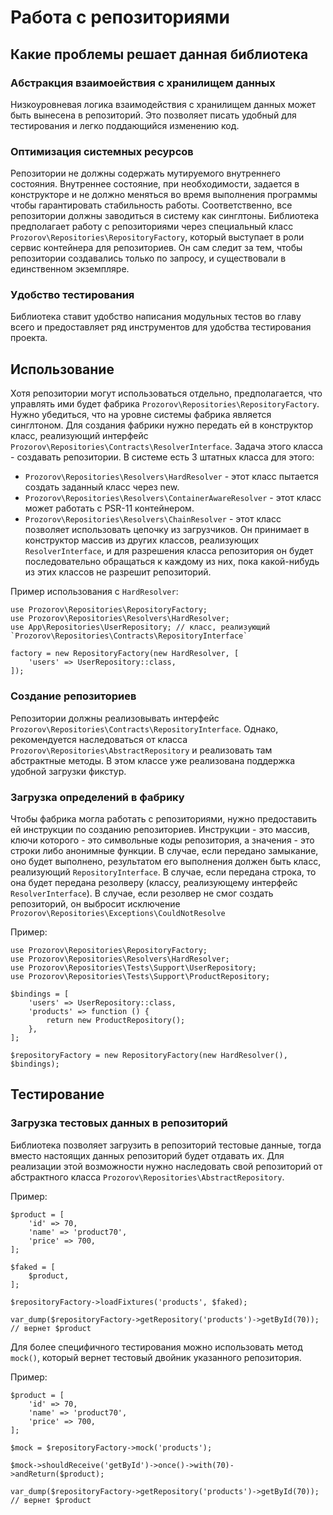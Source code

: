 # Работа с репозиториями

## Какие проблемы решает данная библиотека

### Абстракция взаимоействия с хранилищем данных
Низкоуровневая логика взаимодействия с хранилищем данных может быть вынесена в репозиторий. Это позволяет писать удобный для тестирования и легко поддающийся изменению код.

### Оптимизация системных ресурсов
Репозитории не должны содержать мутируемого внутреннего состояния. Внутреннее состояние, при необходимости, задается в конструкторе и не должно меняться во время выполнения программы чтобы гарантировать стабильность работы. Соответственно, все репозитории должны заводиться в систему как синглтоны.
Библиотека предполагает работу с репозиториями через специальный класс `Prozorov\Repositories\RepositoryFactory`, который выступает в роли сервис контейнера для репозиториев. Он сам следит за тем, чтобы репозитории создавались только по запросу, и существовали в единственном экземпляре.

### Удобство тестирования
Библиотека ставит удобство написания модульных тестов во главу всего и предоставляет ряд инструментов для удобства тестирования проекта.

## Использование

Хотя репозитории могут использоваться отдельно, предполагается, что управлять ими будет фабрика `Prozorov\Repositories\RepositoryFactory`. Нужно убедиться, что на уровне системы фабрика является синглтоном. Для создания фабрики нужно передать ей в конструктор класс, реализующий интерфейс `Prozorov\Repositories\Contracts\ResolverInterface`. Задача этого класса - создавать репозитории. В системе есть 3 штатных класса для этого:
- `Prozorov\Repositories\Resolvers\HardResolver` - этот класс пытается создать заданный класс через new.
- `Prozorov\Repositories\Resolvers\ContainerAwareResolver` - этот класс может работать с PSR-11 контейнером.
- `Prozorov\Repositories\Resolvers\ChainResolver` - этот класс позволяет использовать цепочку из загрузчиков. Он принимает в конструктор массив из других классов, реализующих `ResolverInterface`, и для разрешения класса репозитория он будет последовательно обращаться к каждому из них, пока какой-нибудь из этих классов не разрешит репозиторий.

Пример использования с `HardResolver`:
```
use Prozorov\Repositories\RepositoryFactory;
use Prozorov\Repositories\Resolvers\HardResolver;
use App\Repositories\UserRepository; // класс, реализующий `Prozorov\Repositories\Contracts\RepositoryInterface`

factory = new RepositoryFactory(new HardResolver, [
    'users' => UserRepository::class,
]);
```

### Создание репозиториев
Репозитории должны реализовывать интерфейс `Prozorov\Repositories\Contracts\RepositoryInterface`. Однако, рекомендуется наследоваться от класса `Prozorov\Repositories\AbstractRepository` и реализовать там абстрактные методы. В этом классе уже реализована поддержка удобной загрузки фикстур.

### Загрузка определений в фабрику
Чтобы фабрика могла работать с репозиториями, нужно предоставить ей инструкции по созданию репозиториев. Инструкции - это массив, ключи которого - это символьные коды репозитория, а значения - это строки либо анонимные функции. В случае, если передано замыкание, оно будет выполнено, результатом его выполнения должен быть класс, реализующий `RepositoryInterface`.
В случае, если передана строка, то она будет передана резолверу (классу, реализующему интерфейс `ResolverInterface`). В случае, если резолвер не смог создать репозиторий, он выбросит исключение `Prozorov\Repositories\Exceptions\CouldNotResolve`

Пример:
```
use Prozorov\Repositories\RepositoryFactory;
use Prozorov\Repositories\Resolvers\HardResolver;
use Prozorov\Repositories\Tests\Support\UserRepository;
use Prozorov\Repositories\Tests\Support\ProductRepository;

$bindings = [
    'users' => UserRepository::class,
    'products' => function () {
        return new ProductRepository();
    },
];

$repositoryFactory = new RepositoryFactory(new HardResolver(), $bindings);
```

## Тестирование

### Загрузка тестовых данных в репозиторий
Библиотека позволяет загрузить в репозиторий тестовые данные, тогда вместо настоящих данных репозиторий будет отдавать их. Для реализации этой возможности нужно наследовать свой репозиторий от абстрактного класса `Prozorov\Repositories\AbstractRepository`.

Пример:
```
$product = [
    'id' => 70,
    'name' => 'product70',
    'price' => 700,
];

$faked = [
    $product,
];

$repositoryFactory->loadFixtures('products', $faked);

var_dump($repositoryFactory->getRepository('products')->getById(70)); // вернет $product
```

Для более специфичного тестирования можно использовать метод `mock()`, который вернет тестовый двойник указанного репозитория.

Пример:
```
$product = [
    'id' => 70,
    'name' => 'product70',
    'price' => 700,
];

$mock = $repositoryFactory->mock('products');

$mock->shouldReceive('getById')->once()->with(70)->andReturn($product);

var_dump($repositoryFactory->getRepository('products')->getById(70)); // вернет $product
```
